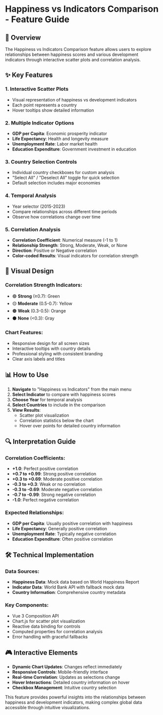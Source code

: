 # Happiness vs Indicators Comparison - Feature Guide

## 🎯 Overview
The Happiness vs Indicators Comparison feature allows users to explore relationships between happiness scores and various development indicators through interactive scatter plots and correlation analysis.

## ✨ Key Features

### 1. **Interactive Scatter Plots**
- Visual representation of happiness vs development indicators
- Each point represents a country
- Hover tooltips show detailed information

### 2. **Multiple Indicator Options**
- **GDP per Capita**: Economic prosperity indicator
- **Life Expectancy**: Health and longevity measure  
- **Unemployment Rate**: Labor market health
- **Education Expenditure**: Government investment in education

### 3. **Country Selection Controls**
- Individual country checkboxes for custom analysis
- "Select All" / "Deselect All" toggle for quick selection
- Default selection includes major economies

### 4. **Temporal Analysis**
- Year selector (2015-2023)
- Compare relationships across different time periods
- Observe how correlations change over time

### 5. **Correlation Analysis**
- **Correlation Coefficient**: Numerical measure (-1 to 1)
- **Relationship Strength**: Strong, Moderate, Weak, or None
- **Direction**: Positive or Negative correlation
- **Color-coded Results**: Visual indicators for correlation strength

## 🎨 Visual Design

### Correlation Strength Indicators:
- 🟢 **Strong** (≥0.7): Green
- 🟡 **Moderate** (0.5-0.7): Yellow  
- 🟠 **Weak** (0.3-0.5): Orange
- ⚫ **None** (<0.3): Gray

### Chart Features:
- Responsive design for all screen sizes
- Interactive tooltips with country details
- Professional styling with consistent branding
- Clear axis labels and titles

## 📊 How to Use

1. **Navigate** to "Happiness vs Indicators" from the main menu
2. **Select Indicator** to compare with happiness scores
3. **Choose Year** for temporal analysis
4. **Select Countries** to include in the comparison
5. **View Results**: 
   - Scatter plot visualization
   - Correlation statistics below the chart
   - Hover over points for detailed country information

## 🔍 Interpretation Guide

### Correlation Coefficients:
- **+1.0**: Perfect positive correlation
- **+0.7 to +0.99**: Strong positive correlation
- **+0.3 to +0.69**: Moderate positive correlation  
- **-0.3 to +0.3**: Weak or no correlation
- **-0.3 to -0.69**: Moderate negative correlation
- **-0.7 to -0.99**: Strong negative correlation
- **-1.0**: Perfect negative correlation

### Expected Relationships:
- **GDP per Capita**: Usually positive correlation with happiness
- **Life Expectancy**: Generally positive correlation
- **Unemployment Rate**: Typically negative correlation  
- **Education Expenditure**: Often positive correlation

## 🛠 Technical Implementation

### Data Sources:
- **Happiness Data**: Mock data based on World Happiness Report
- **Indicator Data**: World Bank API with fallback mock data
- **Country Information**: Comprehensive country metadata

### Key Components:
- Vue 3 Composition API
- Chart.js for scatter plot visualization
- Reactive data binding for controls
- Computed properties for correlation analysis
- Error handling with graceful fallbacks

## 🎮 Interactive Elements

- **Dynamic Chart Updates**: Changes reflect immediately
- **Responsive Controls**: Mobile-friendly interface
- **Real-time Correlation**: Updates as selections change
- **Hover Interactions**: Detailed country information on hover
- **Checkbox Management**: Intuitive country selection

This feature provides powerful insights into the relationships between happiness and development indicators, making complex global data accessible through intuitive visualizations.
